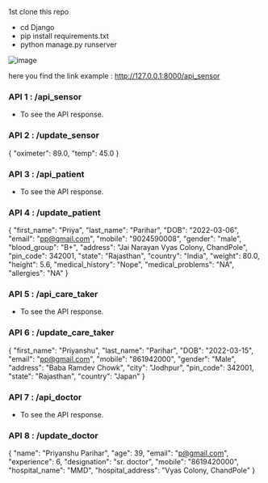 1st clone this repo
- cd Django
- pip install requirements.txt
- python manage.py runserver

![image](https://user-images.githubusercontent.com/55618725/157670382-35644a86-32db-496b-ac00-4bcb6b298e0b.png)

here you find the link
example : http://127.0.0.1:8000/api_sensor

### API 1 : /api_sensor
- To see the API response.

### API 2 : /update_sensor
{
"oximeter": 89.0,
"temp": 45.0
}

### API 3 : /api_patient
- To see the API response. 

### API 4 : /update_patient
{
    "first_name": "Priya",
    "last_name": "Parihar",
    "DOB": "2022-03-06",
    "email": "pp@gmail.com",
    "mobile": "9024590008",
    "gender": "male",
    "blood_group": "B+",
    "address": "Jai Narayan Vyas Colony, ChandPole",
    "pin_code": 342001,
    "state": "Rajasthan",
    "country": "India",
    "weight": 80.0,
    "height": 5.6,
    "medical_history": "Nope",
    "medical_problems": "NA",
    "allergies": "NA"
}

### API 5 : /api_care_taker
- To see the API response.

### API 6 : /update_care_taker
{
    "first_name": "Priyanshu",
    "last_name": "Parihar",
    "DOB": "2022-03-15",
    "email": "pp@gmail.com",
    "mobile": "861942000",
    "gender": "Male",
    "address": "Baba Ramdev Chowk",
    "city": "Jodhpur",
    "pin_code": 342001,
    "state": "Rajasthan",
    "country": "Japan"
}

### API 7 : /api_doctor
- To see the API response.

### API 8 : /update_doctor
{
    "name": "Priyanshu Parihar",
    "age": 39,
    "email": "p@gmail.com",
    "experience": 6,
    "designation": "sr. doctor",
    "mobile": "8619420000",
    "hospital_name": "MMD",
    "hospital_address": "Vyas Colony, ChandPole"
}
